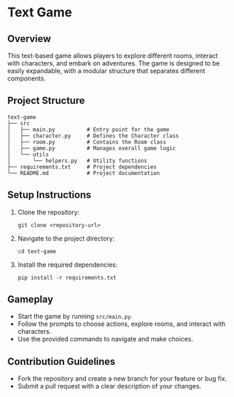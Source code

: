 # Text Game

## Overview
This text-based game allows players to explore different rooms, interact with characters, and embark on adventures. The game is designed to be easily expandable, with a modular structure that separates different components.

## Project Structure
```
text-game
├── src
│   ├── main.py          # Entry point for the game
│   ├── character.py     # Defines the Character class
│   ├── room.py          # Contains the Room class
│   ├── game.py          # Manages overall game logic
│   └── utils
│       └── helpers.py   # Utility functions
├── requirements.txt     # Project dependencies
└── README.md            # Project documentation
```

## Setup Instructions
1. Clone the repository:
   ```
   git clone <repository-url>
   ```
2. Navigate to the project directory:
   ```
   cd text-game
   ```
3. Install the required dependencies:
   ```
   pip install -r requirements.txt
   ```

## Gameplay
- Start the game by running `src/main.py`.
- Follow the prompts to choose actions, explore rooms, and interact with characters.
- Use the provided commands to navigate and make choices.

## Contribution Guidelines
- Fork the repository and create a new branch for your feature or bug fix.
- Submit a pull request with a clear description of your changes.

[comment]: <> (## License)
[comment]: <> (This project is licensed under the MIT License. See the LICENSE file for details.)
